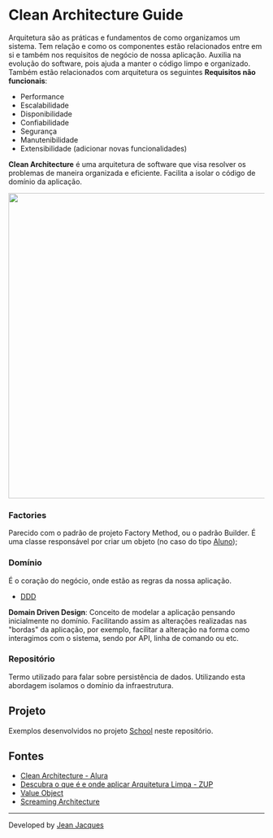 # Clean Architecture Guide

Arquitetura são as práticas e fundamentos de como organizamos um sistema. Tem relação e como os componentes estão
relacionados entre em si e também nos requisitos de negócio de nossa aplicação. Auxilia na evolução do software, pois
ajuda a manter o código limpo e organizado. Também estão relacionados com arquitetura os seguintes **Requisitos não
funcionais**:

- Performance
- Escalabilidade
- Disponibilidade
- Confiabilidade
- Segurança
- Manutenibilidade
- Extensibilidade (adicionar novas funcionalidades)

**Clean Architecture** é uma arquitetura de software que visa resolver os problemas de maneira organizada e eficiente.
Facilita a isolar o código de domínio da aplicação.

<img src="https://secureservercdn.net/198.71.233.31/36q.76e.myftpupload.com/wp-content/uploads/2021/10/Clean-Architecture-3.png" width=600>

### Factories

Parecido com o padrão de projeto Factory Method, ou o padrão Builder. É uma classe responsável por criar um objeto (no
caso do tipo [Aluno](school/src/main/java/school/Aluno.java));

### Domínio 

É o coração do negócio, onde estão as regras da nossa aplicação.

- [DDD](https://fullcycle.com.br/domain-driven-design/)

**Domain Driven Design**: Conceito de modelar a aplicação pensando inicialmente no domínio. Facilitando assim as alterações realizadas
nas "bordas" da aplicação, por exemplo, facilitar a alteração na forma como interagimos com o sistema, sendo por API, linha de comando ou etc.

### Repositório

Termo utilizado para falar sobre persistência de dados. Utilizando esta abordagem isolamos o domínio da infraestrutura.

## Projeto

Exemplos desenvolvidos no projeto [School](./school) neste repositório.

## Fontes

- [Clean Architecture - Alura](https://cursos.alura.com.br/course/java-clean-architecture)
- [Descubra o que é e onde aplicar Arquitetura Limpa - ZUP](https://www.zup.com.br/blog/clean-architecture-arquitetura-limpa)
- [Value Object]( https://martinfowler.com/bliki/ValueObject.html)
- [Screaming Architecture](https://blog.cleancoder.com/uncle-bob/2011/09/30/Screaming-Architecture.html)

---
Developed by [Jean Jacques](https://github.com/jjeanjacques10)
